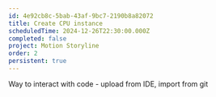 ```yaml
---
id: 4e92cb8c-5bab-43af-9bc7-2190b8a82072
title: Create CPU instance
scheduledTime: 2024-12-26T22:30:00.000Z
completed: false
project: Motion Storyline
order: 2
persistent: true
---
```


Way to interact with code - upload from IDE, import from git